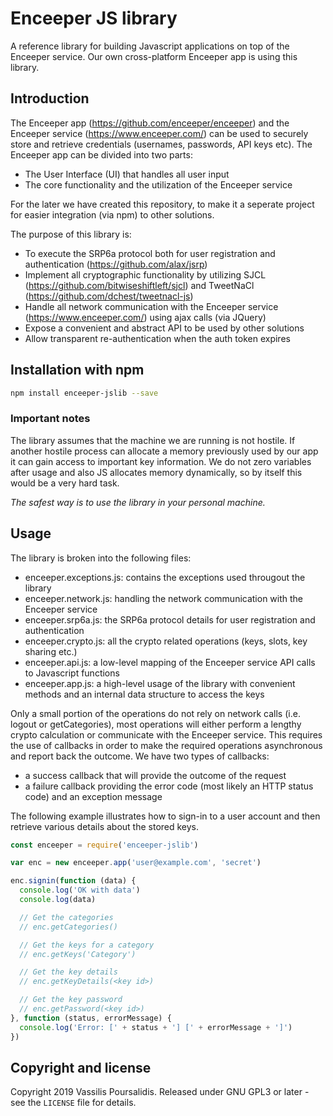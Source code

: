 # Enceeper JS library

A reference library for building Javascript applications on top of the Enceeper service. Our own cross-platform Enceeper app is using this library.

## Introduction

The Enceeper app (https://github.com/enceeper/enceeper) and the Enceeper service (https://www.enceeper.com/) can be used to securely store and retrieve credentials (usernames, passwords, API keys etc). The Enceeper app can be divided into two parts:
- The User Interface (UI) that handles all user input
- The core functionality and the utilization of the Enceeper service

For the later we have created this repository, to make it a seperate project for easier integration (via npm) to other solutions.

The purpose of this library is:
* To execute the SRP6a protocol both for user registration and authentication (https://github.com/alax/jsrp)
* Implement all cryptographic functionality by utilizing SJCL (https://github.com/bitwiseshiftleft/sjcl) and TweetNaCl (https://github.com/dchest/tweetnacl-js)
* Handle all network communication with the Enceeper service (https://www.enceeper.com/) using ajax calls (via JQuery)
* Expose a convenient and abstract API to be used by other solutions
* Allow transparent re-authentication when the auth token expires

## Installation with npm

```bash
npm install enceeper-jslib --save
```

### Important notes

The library assumes that the machine we are running is not hostile. If another hostile process can allocate a memory previously used by our app it can gain access to important key information. We do not zero variables after usage and also JS allocates memory dynamically, so by itself this would be a very hard task.

*The safest way is to use the library in your personal machine.*

## Usage

The library is broken into the following files:
* enceeper.exceptions.js: contains the exceptions used througout the library
* enceeper.network.js: handling the network communication with the Enceeper service
* enceeper.srp6a.js: the SRP6a protocol details for user registration and authentication
* enceeper.crypto.js: all the crypto related operations (keys, slots, key sharing etc.)
* enceeper.api.js: a low-level mapping of the Enceeper service API calls to Javascript functions
* enceeper.app.js: a high-level usage of the library with convenient methods and an internal data structure to access the keys

Only a small portion of the operations do not rely on network calls (i.e. logout or getCategories), most operations will either perform a lengthy crypto calculation or communicate with the Enceeper service. This requires the use of callbacks in order to make the required operations asynchronous and report back the outcome. We have two types of callbacks:
* a success callback that will provide the outcome of the request
* a failure callback providing the error code (most likely an HTTP status code) and an exception message

The following example illustrates how to sign-in to a user account and then retrieve various details about the stored keys.

```javascript
const enceeper = require('enceeper-jslib')

var enc = new enceeper.app('user@example.com', 'secret')

enc.signin(function (data) {
  console.log('OK with data')
  console.log(data)

  // Get the categories
  // enc.getCategories()

  // Get the keys for a category
  // enc.getKeys('Category')

  // Get the key details
  // enc.getKeyDetails(<key id>)

  // Get the key password
  // enc.getPassword(<key id>)
}, function (status, errorMessage) {
  console.log('Error: [' + status + '] [' + errorMessage + ']')
})
```

## Copyright and license

Copyright 2019 Vassilis Poursalidis. Released under GNU GPL3 or later - see the `LICENSE` file for details.
